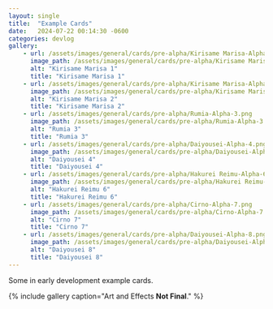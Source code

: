 ```yaml
---
layout: single
title:  "Example Cards"
date:   2024-07-22 00:14:30 -0600
categories: devlog
gallery:
    - url: /assets/images/general/cards/pre-alpha/Kirisame Marisa-Alpha-1.png
      image_path: /assets/images/general/cards/pre-alpha/Kirisame Marisa-Alpha-1.png
      alt: "Kirisame Marisa 1"
      title: "Kirisame Marisa 1"
    - url: /assets/images/general/cards/pre-alpha/Kirisame Marisa-Alpha-2.png
      image_path: /assets/images/general/cards/pre-alpha/Kirisame Marisa-Alpha-2.png
      alt: "Kirisame Marisa 2"
      title: "Kirisame Marisa 2"
    - url: /assets/images/general/cards/pre-alpha/Rumia-Alpha-3.png
      image_path: /assets/images/general/cards/pre-alpha/Rumia-Alpha-3.png
      alt: "Rumia 3"
      title: "Rumia 3"
    - url: /assets/images/general/cards/pre-alpha/Daiyousei-Alpha-4.png
      image_path: /assets/images/general/cards/pre-alpha/Daiyousei-Alpha-4.png
      alt: "Daiyousei 4"
      title: "Daiyousei 4"
    - url: /assets/images/general/cards/pre-alpha/Hakurei Reimu-Alpha-6.png
      image_path: /assets/images/general/cards/pre-alpha/Hakurei Reimu-Alpha-6.png
      alt: "Hakurei Reimu 6"
      title: "Hakurei Reimu 6"
    - url: /assets/images/general/cards/pre-alpha/Cirno-Alpha-7.png
      image_path: /assets/images/general/cards/pre-alpha/Cirno-Alpha-7.png
      alt: "Cirno 7"
      title: "Cirno 7"
    - url: /assets/images/general/cards/pre-alpha/Daiyousei-Alpha-8.png
      image_path: /assets/images/general/cards/pre-alpha/Daiyousei-Alpha-8.png
      alt: "Daiyousei 8"
      title: "Daiyousei 8"
---
```

Some in early development example cards.

{% include gallery caption="Art and Effects **Not Final**." %}